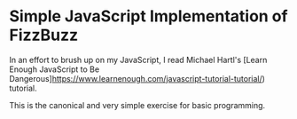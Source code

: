 Simple JavaScript Implementation of FizzBuzz
============================================

In an effort to brush up on my JavaScript, I read Michael Hartl's [Learn Enough JavaScript to Be Dangerous]https://www.learnenough.com/javascript-tutorial-tutorial/) tutorial.

This is the canonical and very simple exercise for basic programming.

